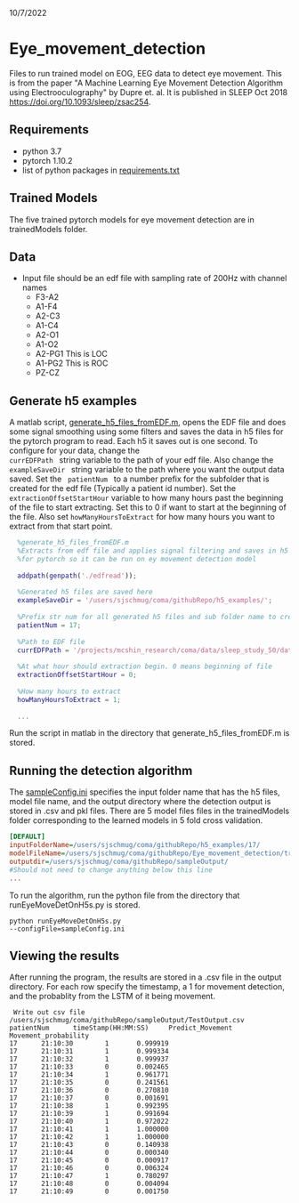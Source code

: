 10/7/2022

# Eye_movement_detection
Files to run trained model on EOG, EEG data to detect eye movement. This is from the paper "A Machine Learning Eye Movement Detection Algorithm using Electrooculography" by Dupre et. al. It is published in SLEEP Oct 2018 https://doi.org/10.1093/sleep/zsac254.

## Requirements
- python 3.7
- pytorch 1.10.2
- list of python packages in [requirements.txt](https://github.com/smudge1872/Eye_movement_detection/blob/main/requirements.txt)

## Trained Models
The five trained pytorch models for eye movement detection are in trainedModels folder.

## Data
- Input file should be an edf file with sampling rate of 200Hz with channel names
  - F3-A2
  - A1-F4
  - A2-C3
  - A1-C4
  - A2-O1
  - A1-O2
  - A2-PG1  This is LOC
  - A1-PG2  This is ROC
  - PZ-CZ
  
## Generate h5 examples
A matlab script, [generate_h5_files_fromEDF.m](https://github.com/smudge1872/Eye_movement_detection/blob/main/code/exampleGeneration/generate_h5_files_fromEDF.m), opens the EDF file and does some signal smoothing using some filters and saves the data in h5 files for the pytorch program to read. Each h5 it saves out is one second. To configure for your data, change the <code> currEDFPath </code> string variable to the path of your edf file. Also change the <code> exampleSaveDir </code> string variable to the path where you want the output data saved. Set the <code> patientNum </code> to a number prefix for the subfolder that is created for the edf file (Typically a patient id number).  Set the <code>extractionOffsetStartHour</code> variable to how many hours past the beginning of the file to start extracting. Set this to 0 if want to start at the beginning of the file. Also set <code>howManyHoursToExtract</code> for how many hours you want to extract from that start point.

```matlab
  %generate_h5_files_fromEDF.m
  %Extracts from edf file and applies signal filtering and saves in h5 format
  %for pytorch so it can be run on ey movement detection model
  
  addpath(genpath('./edfread'));
  
  %Generated h5 files are saved here
  exampleSaveDir = '/users/sjschmug/coma/githubRepo/h5_examples/';
  
  %Prefix str num for all generated h5 files and sub folder name to create
  patientNum = 17; 
  
  %Path to EDF file
  currEDFPath = '/projects/mcshin_research/coma/data/sleep_study_50/data/17/EX6X7PHEZ99S3PGO.edf';
  
  %At what hour should extraction begin. 0 means beginning of file
  extractionOffsetStartHour = 0;
    
  %How many hours to extract
  howManyHoursToExtract = 1;
  
  ...
```

Run the script in matlab in the directory that generate_h5_files_fromEDF.m is stored.

## Running the detection algorithm
 The [sampleConfig.ini](https://github.com/smudge1872/Eye_movement_detection/blob/main/code/pytorchAlgorithm/sampleConfig.ini) specifies the input folder name that has the h5 files, model file name, and the output directory where the detection output is stored in .csv and pkl files. There are 5 model files files in the trainedModels folder corresponding to the learned models in 5 fold cross validation.
 ```ini
 [DEFAULT]
inputFolderName=/users/sjschmug/coma/githubRepo/h5_examples/17/	
modelFileName=/users/sjschmug/coma/githubRepo/Eye_movement_detection/trainedModels/fold_4_twoLayer_model_00029.pt
outputdir=/users/sjschmug/coma/githubRepo/sampleOutput/
#Should not need to change anything below this line
...
```
To run the algorithm, run the python file from the directory that runEyeMoveDetOnH5s.py is stored.

<code>python runEyeMoveDetOnH5s.py --configFile=sampleConfig.ini</code>

## Viewing the results
After running the program, the results are stored in a .csv file in the output directory. For each row specify the timestamp, a 1 for movement detection, and the probablity from the LSTM of it being movement.
```
 Write out csv file /users/sjschmug/coma/githubRepo/sampleOutput/TestOutput.csv
patientNum      timeStamp(HH:MM:SS)     Predict_Movement        Movement_probability
17      21:10:30        1       0.999919
17      21:10:31        1       0.999334
17      21:10:32        1       0.999937
17      21:10:33        0       0.002465
17      21:10:34        1       0.961771
17      21:10:35        0       0.241561
17      21:10:36        0       0.270810
17      21:10:37        0       0.001691
17      21:10:38        1       0.992395
17      21:10:39        1       0.991694
17      21:10:40        1       0.972022
17      21:10:41        1       1.000000
17      21:10:42        1       1.000000
17      21:10:43        0       0.140938
17      21:10:44        0       0.000340
17      21:10:45        0       0.000917
17      21:10:46        0       0.006324
17      21:10:47        1       0.780297
17      21:10:48        0       0.004094
17      21:10:49        0       0.001750
 
```
